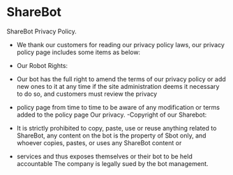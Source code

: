 # ShareBot
ShareBot Privacy Policy.
- We thank our customers for reading our privacy policy laws, our privacy policy page includes some items as below: 
- Our Robot Rights:

- Our bot has the full right to amend the terms of our privacy policy or add new ones to it at any time if the site administration deems it necessary to do so, and customers must review the privacy 

- policy page from time to time to be aware of any modification or terms added to the policy page Our privacy.
-Copyright of our Sharebot:

- It is strictly prohibited to copy, paste, use or reuse anything related to ShareBot, any content on the bot is the property of Sbot only, and whoever copies, pastes, or uses any ShareBot content or 

- services and thus exposes themselves or their bot to be held accountable The company is legally sued by the bot management. 

